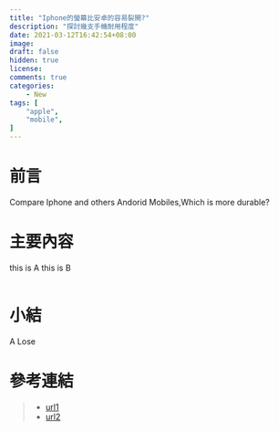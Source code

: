 ```yaml
---
title: "Iphone的螢幕比安卓的容易裂開?"
description: "探討幾支手機耐用程度"
date: 2021-03-12T16:42:54+08:00
image: 
draft: false
hidden: true
license: 
comments: true
categories:
    - New
tags: [
    "apple",
    "mobile",
]
---
```


# 前言

Compare Iphone and others Andorid Mobiles,Which is more durable?

# 主要內容

this is A
this is B
```markdown
```

# 小結

A Lose

# 參考連結

>* [url1](https://www.google.com)
>* [url2]()